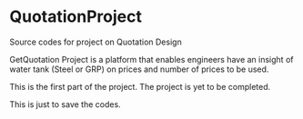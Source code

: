# QuotationProject
Source codes for project on Quotation Design

GetQuotation Project is a platform that enables engineers have an insight of water tank (Steel or GRP) on prices and number of prices to be used.

This is the first part of the project. The project is yet to be completed.

This is just to save the codes.
